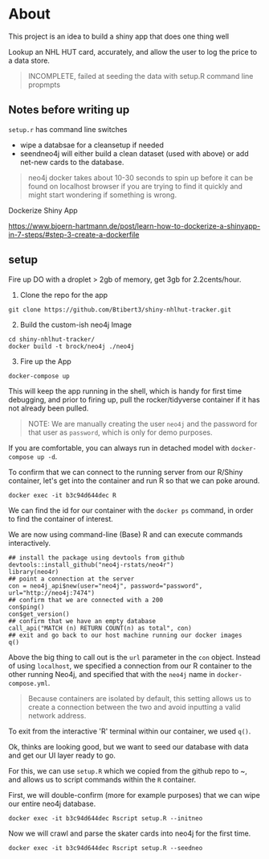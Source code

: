 # About

This project is an idea to build a shiny app that does one thing well

Lookup an NHL HUT card, accurately, and allow the user to log the price to a
data store.


> INCOMPLETE, failed at seeding the data with setup.R command line propmpts

## Notes before writing up

`setup.r` has command line switches

- wipe a databsae for a cleansetup if needed
- seendneo4j will either build a clean dataset (used with above) or add net-new cards to the database.

> neo4j docker takes about 10-30 seconds to spin up before it can be found on localhost browser if you are trying to find it quickly and might start wondering if something is wrong.


Dockerize Shiny App

https://www.bjoern-hartmann.de/post/learn-how-to-dockerize-a-shinyapp-in-7-steps/#step-3-create-a-dockerfile



## setup

Fire up DO with a droplet > 2gb of memory, get 3gb for 2.2cents/hour.

1.  Clone the repo for the app

```
git clone https://github.com/Btibert3/shiny-nhlhut-tracker.git
```

2.  Build the custom-ish neo4j Image

```
cd shiny-nhlhut-tracker/
docker build -t brock/neo4j ./neo4j
```

3.  Fire up the App

```
docker-compose up
```


This will keep the app running in the shell, which is handy for first time debugging, and prior to firing up, pull the rocker/tidyverse container if it has not already been pulled.  

> NOTE:  We are manually creating the user `neo4j` and the password for that user as `password`, which is only for demo purposes.

If you are comfortable, you can always run in detached model with `docker-compose up -d`.

To confirm that we can connect to the running server from our R/Shiny container, let's get into the container and run R so that we can poke around.

```
docker exec -it b3c94d644dec R
```

We can find the id for our container with the `docker ps` command, in order to find the container of interest.


We are now using command-line (Base) R and can execute commands interactively.  

```
## install the package using devtools from github
devtools::install_github("neo4j-rstats/neo4r")
library(neo4r)
## point a connection at the server
con = neo4j_api$new(user="neo4j", password="password", url="http://neo4j:7474")
## confirm that we are connected with a 200
con$ping()
con$get_version()
## confirm that we have an empty database
call_api("MATCH (n) RETURN COUNT(n) as total", con)
## exit and go back to our host machine running our docker images
q()
```

Above the big thing to call out is the `url` parameter in the `con` object.  Instead of using `localhost`, we specified a connection from our R container to the other running Neo4j, and specified that with the `neo4j` name in `docker-compose.yml`.  

> Because containers are isolated by default, this setting allows us to create a connection between the two and avoid inputting a valid network address.

To exit from the interactive 'R' terminal within our container, we used `q()`.

Ok, thinks are looking good, but we want to seed our database with data and get our UI layer ready to go.

For this, we can use `setup.R` which we copied from the github repo to ~, and allows us to script commands within the `R` container.

First, we will double-confirm (more for example purposes) that we can wipe our entire neo4j database.

```
docker exec -it b3c94d644dec Rscript setup.R --initneo
```

Now we will crawl and parse the skater cards into neo4j for the first time.

```
docker exec -it b3c94d644dec Rscript setup.R --seedneo
```
